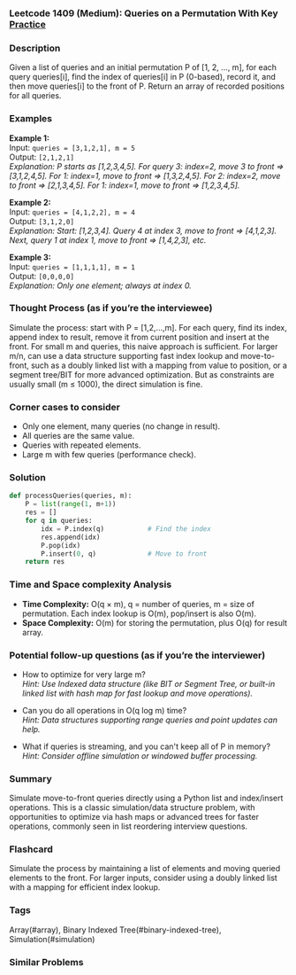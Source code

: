 ### Leetcode 1409 (Medium): Queries on a Permutation With Key [Practice](https://leetcode.com/problems/queries-on-a-permutation-with-key)

### Description  
Given a list of queries and an initial permutation P of [1, 2, ..., m], for each query queries[i], find the index of queries[i] in P (0-based), record it, and then move queries[i] to the front of P. Return an array of recorded positions for all queries.

### Examples  
**Example 1:**  
Input: `queries = [3,1,2,1], m = 5`  
Output: `[2,1,2,1]`  
*Explanation: P starts as [1,2,3,4,5]. For query 3: index=2, move 3 to front ⇒ [3,1,2,4,5]. For 1: index=1, move to front ⇒ [1,3,2,4,5]. For 2: index=2, move to front ⇒ [2,1,3,4,5]. For 1: index=1, move to front ⇒ [1,2,3,4,5].*

**Example 2:**  
Input: `queries = [4,1,2,2], m = 4`  
Output: `[3,1,2,0]`  
*Explanation: Start: [1,2,3,4]. Query 4 at index 3, move to front ⇒ [4,1,2,3]. Next, query 1 at index 1, move to front ⇒ [1,4,2,3], etc.*

**Example 3:**  
Input: `queries = [1,1,1,1], m = 1`  
Output: `[0,0,0,0]`  
*Explanation: Only one element; always at index 0.*

### Thought Process (as if you’re the interviewee)  
Simulate the process: start with P = [1,2,...,m]. For each query, find its index, append index to result, remove it from current position and insert at the front. For small m and queries, this naive approach is sufficient. For larger m/n, can use a data structure supporting fast index lookup and move-to-front, such as a doubly linked list with a mapping from value to position, or a segment tree/BIT for more advanced optimization. But as constraints are usually small (m ≤ 1000), the direct simulation is fine.

### Corner cases to consider  
- Only one element, many queries (no change in result).
- All queries are the same value.
- Queries with repeated elements.
- Large m with few queries (performance check).

### Solution

```python
def processQueries(queries, m):
    P = list(range(1, m+1))
    res = []
    for q in queries:
        idx = P.index(q)           # Find the index
        res.append(idx)
        P.pop(idx)
        P.insert(0, q)             # Move to front
    return res
```

### Time and Space complexity Analysis  
- **Time Complexity:** O(q × m), q = number of queries, m = size of permutation. Each index lookup is O(m), pop/insert is also O(m).
- **Space Complexity:** O(m) for storing the permutation, plus O(q) for result array.

### Potential follow-up questions (as if you’re the interviewer)  
- How to optimize for very large m?  
  *Hint: Use Indexed data structure (like BIT or Segment Tree, or built-in linked list with hash map for fast lookup and move operations).*

- Can you do all operations in O(q log m) time?  
  *Hint: Data structures supporting range queries and point updates can help.*

- What if queries is streaming, and you can't keep all of P in memory?  
  *Hint: Consider offline simulation or windowed buffer processing.*

### Summary
Simulate move-to-front queries directly using a Python list and index/insert operations. This is a classic simulation/data structure problem, with opportunities to optimize via hash maps or advanced trees for faster operations, commonly seen in list reordering interview questions.


### Flashcard
Simulate the process by maintaining a list of elements and moving queried elements to the front. For larger inputs, consider using a doubly linked list with a mapping for efficient index lookup.

### Tags
Array(#array), Binary Indexed Tree(#binary-indexed-tree), Simulation(#simulation)

### Similar Problems
